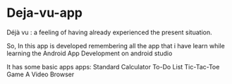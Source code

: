 # Deja-vu-app
Déjà vu : a feeling of having already experienced the present situation.

So, In this app is developed remembering all the app that i have learn while learning the Android App Development on android studio

It has some basic apps apps: Standard Calculator
                             To-Do List
                             Tic-Tac-Toe Game
                             A Video Browser
